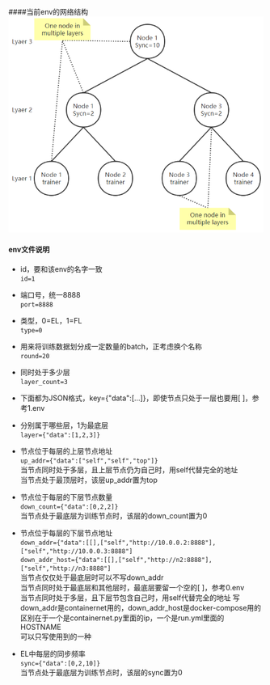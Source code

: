 ####当前env的网络结构
![网络结构](../default_network.png)

#### env文件说明
- id，要和该env的名字一致  
```id=1```
- 端口号，统一8888  
```port=8888```
- 类型，0=EL，1=FL  
```type=0```
- 用来将训练数据划分成一定数量的batch，正考虑换个名称  
```round=20```
- 同时处于多少层  
```layer_count=3```

- 下面都为JSON格式，key={"data":[...]}，即使节点只处于一层也要用[ ]，参考1.env
  
- 分别属于哪些层，1为最底层  
```layer={"data":[1,2,3]}```
- 节点位于每层的上层节点地址  
```up_addr={"data":["self","self","top"]}```  
当节点同时处于多层，且上层节点仍为自己时，用self代替完全的地址  
当节点处于最顶层时，该层up_addr置为top
- 节点位于每层的下层节点数量  
```down_count={"data":[0,2,2]}```  
当节点处于最底层为训练节点时，该层的down_count置为0  
- 节点位于每层的下层节点地址  
```down_addr={"data":[[],["self","http://10.0.0.2:8888"],["self","http://10.0.0.3:8888"]```  
```down_addr_host={"data":[[],["self","http://n2:8888"],["self","http://n3:8888"]```  
当节点仅仅处于最底层时可以不写down_addr  
当节点同时处于最底层和其他层时，最底层要留一个空的[ ]，参考0.env  
当节点同时处于多层，且下层节包含自己时，用self代替完全的地址
写down_addr是containernet用的，down_addr_host是docker-compose用的  
区别在于一个是containernet.py里面的ip，一个是run.yml里面的HOSTNAME  
可以只写使用到的一种
- EL中每层的同步频率  
```sync={"data":[0,2,10]}```  
当节点处于最底层为训练节点时，该层的sync置为0